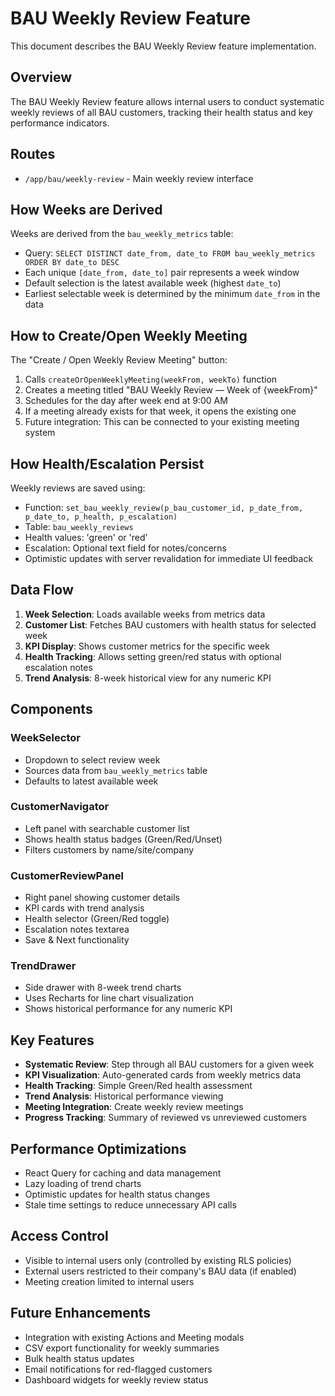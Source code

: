 # BAU Weekly Review Feature

This document describes the BAU Weekly Review feature implementation.

## Overview

The BAU Weekly Review feature allows internal users to conduct systematic weekly reviews of all BAU customers, tracking their health status and key performance indicators.

## Routes

- `/app/bau/weekly-review` - Main weekly review interface

## How Weeks are Derived

Weeks are derived from the `bau_weekly_metrics` table:
- Query: `SELECT DISTINCT date_from, date_to FROM bau_weekly_metrics ORDER BY date_to DESC`
- Each unique `[date_from, date_to]` pair represents a week window
- Default selection is the latest available week (highest `date_to`)
- Earliest selectable week is determined by the minimum `date_from` in the data

## How to Create/Open Weekly Meeting

The "Create / Open Weekly Review Meeting" button:
1. Calls `createOrOpenWeeklyMeeting(weekFrom, weekTo)` function
2. Creates a meeting titled "BAU Weekly Review — Week of {weekFrom}"
3. Schedules for the day after week end at 9:00 AM
4. If a meeting already exists for that week, it opens the existing one
5. Future integration: This can be connected to your existing meeting system

## How Health/Escalation Persist

Weekly reviews are saved using:
- Function: `set_bau_weekly_review(p_bau_customer_id, p_date_from, p_date_to, p_health, p_escalation)`
- Table: `bau_weekly_reviews`
- Health values: 'green' or 'red'
- Escalation: Optional text field for notes/concerns
- Optimistic updates with server revalidation for immediate UI feedback

## Data Flow

1. **Week Selection**: Loads available weeks from metrics data
2. **Customer List**: Fetches BAU customers with health status for selected week
3. **KPI Display**: Shows customer metrics for the specific week
4. **Health Tracking**: Allows setting green/red status with optional escalation notes
5. **Trend Analysis**: 8-week historical view for any numeric KPI

## Components

### WeekSelector
- Dropdown to select review week
- Sources data from `bau_weekly_metrics` table
- Defaults to latest available week

### CustomerNavigator  
- Left panel with searchable customer list
- Shows health status badges (Green/Red/Unset)
- Filters customers by name/site/company

### CustomerReviewPanel
- Right panel showing customer details
- KPI cards with trend analysis
- Health selector (Green/Red toggle)
- Escalation notes textarea
- Save & Next functionality

### TrendDrawer
- Side drawer with 8-week trend charts
- Uses Recharts for line chart visualization
- Shows historical performance for any numeric KPI

## Key Features

- **Systematic Review**: Step through all BAU customers for a given week
- **KPI Visualization**: Auto-generated cards from weekly metrics data
- **Health Tracking**: Simple Green/Red health assessment
- **Trend Analysis**: Historical performance viewing
- **Meeting Integration**: Create weekly review meetings
- **Progress Tracking**: Summary of reviewed vs unreviewed customers

## Performance Optimizations

- React Query for caching and data management
- Lazy loading of trend charts
- Optimistic updates for health status changes
- Stale time settings to reduce unnecessary API calls

## Access Control

- Visible to internal users only (controlled by existing RLS policies)
- External users restricted to their company's BAU data (if enabled)
- Meeting creation limited to internal users

## Future Enhancements

- Integration with existing Actions and Meeting modals
- CSV export functionality for weekly summaries
- Bulk health status updates
- Email notifications for red-flagged customers
- Dashboard widgets for weekly review status